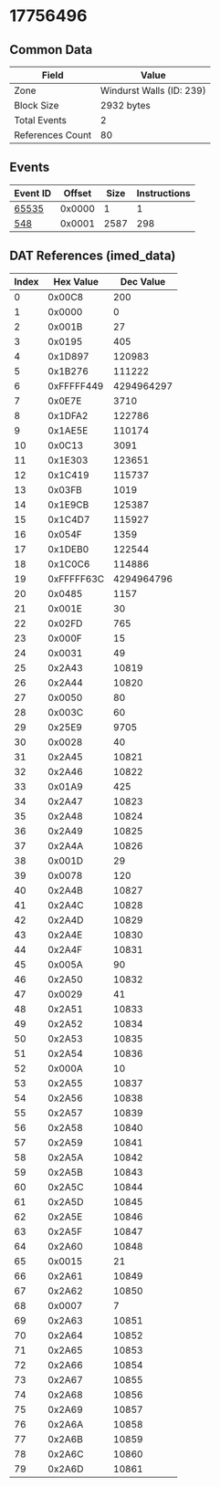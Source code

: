 # 17756496

## Common Data

| Field            | Value                    |
|------------------|--------------------------|
| Zone             | Windurst Walls (ID: 239) |
| Block Size       | 2932 bytes               |
| Total Events     | 2                        |
| References Count | 80                       |

## Events

| Event ID            | Offset   |   Size |   Instructions |
|---------------------|----------|--------|----------------|
| [65535](./65535.md) | 0x0000   |      1 |              1 |
| [548](./548.md)     | 0x0001   |   2587 |            298 |

## DAT References (imed_data)

|   Index | Hex Value   |   Dec Value |
|---------|-------------|-------------|
|       0 | 0x00C8      |         200 |
|       1 | 0x0000      |           0 |
|       2 | 0x001B      |          27 |
|       3 | 0x0195      |         405 |
|       4 | 0x1D897     |      120983 |
|       5 | 0x1B276     |      111222 |
|       6 | 0xFFFFF449  |  4294964297 |
|       7 | 0x0E7E      |        3710 |
|       8 | 0x1DFA2     |      122786 |
|       9 | 0x1AE5E     |      110174 |
|      10 | 0x0C13      |        3091 |
|      11 | 0x1E303     |      123651 |
|      12 | 0x1C419     |      115737 |
|      13 | 0x03FB      |        1019 |
|      14 | 0x1E9CB     |      125387 |
|      15 | 0x1C4D7     |      115927 |
|      16 | 0x054F      |        1359 |
|      17 | 0x1DEB0     |      122544 |
|      18 | 0x1C0C6     |      114886 |
|      19 | 0xFFFFF63C  |  4294964796 |
|      20 | 0x0485      |        1157 |
|      21 | 0x001E      |          30 |
|      22 | 0x02FD      |         765 |
|      23 | 0x000F      |          15 |
|      24 | 0x0031      |          49 |
|      25 | 0x2A43      |       10819 |
|      26 | 0x2A44      |       10820 |
|      27 | 0x0050      |          80 |
|      28 | 0x003C      |          60 |
|      29 | 0x25E9      |        9705 |
|      30 | 0x0028      |          40 |
|      31 | 0x2A45      |       10821 |
|      32 | 0x2A46      |       10822 |
|      33 | 0x01A9      |         425 |
|      34 | 0x2A47      |       10823 |
|      35 | 0x2A48      |       10824 |
|      36 | 0x2A49      |       10825 |
|      37 | 0x2A4A      |       10826 |
|      38 | 0x001D      |          29 |
|      39 | 0x0078      |         120 |
|      40 | 0x2A4B      |       10827 |
|      41 | 0x2A4C      |       10828 |
|      42 | 0x2A4D      |       10829 |
|      43 | 0x2A4E      |       10830 |
|      44 | 0x2A4F      |       10831 |
|      45 | 0x005A      |          90 |
|      46 | 0x2A50      |       10832 |
|      47 | 0x0029      |          41 |
|      48 | 0x2A51      |       10833 |
|      49 | 0x2A52      |       10834 |
|      50 | 0x2A53      |       10835 |
|      51 | 0x2A54      |       10836 |
|      52 | 0x000A      |          10 |
|      53 | 0x2A55      |       10837 |
|      54 | 0x2A56      |       10838 |
|      55 | 0x2A57      |       10839 |
|      56 | 0x2A58      |       10840 |
|      57 | 0x2A59      |       10841 |
|      58 | 0x2A5A      |       10842 |
|      59 | 0x2A5B      |       10843 |
|      60 | 0x2A5C      |       10844 |
|      61 | 0x2A5D      |       10845 |
|      62 | 0x2A5E      |       10846 |
|      63 | 0x2A5F      |       10847 |
|      64 | 0x2A60      |       10848 |
|      65 | 0x0015      |          21 |
|      66 | 0x2A61      |       10849 |
|      67 | 0x2A62      |       10850 |
|      68 | 0x0007      |           7 |
|      69 | 0x2A63      |       10851 |
|      70 | 0x2A64      |       10852 |
|      71 | 0x2A65      |       10853 |
|      72 | 0x2A66      |       10854 |
|      73 | 0x2A67      |       10855 |
|      74 | 0x2A68      |       10856 |
|      75 | 0x2A69      |       10857 |
|      76 | 0x2A6A      |       10858 |
|      77 | 0x2A6B      |       10859 |
|      78 | 0x2A6C      |       10860 |
|      79 | 0x2A6D      |       10861 |
